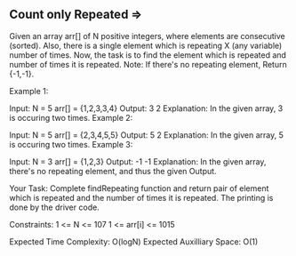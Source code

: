 Count only Repeated  =>
-------------------



Given an array arr[] of N positive integers, where elements are consecutive (sorted). Also, there is a single element which is repeating X (any variable) number of times. Now, the task is to find the element which is repeated and number of times it is repeated.
Note: If there's no repeating element, Return {-1,-1}.


Example 1:

Input:
N = 5
arr[] = {1,2,3,3,4}
Output: 3 2
Explanation: In the given array, 3 is 
occuring two times.
Example 2:

Input:
N = 5
arr[] = {2,3,4,5,5}
Output: 5 2
Explanation: In the given array, 5 is 
occuring two times.
Example 3:

Input:
N = 3
arr[] = {1,2,3}
Output: -1 -1
Explanation: In the given array, there's no
repeating element, and thus the given Output.

Your Task:
Complete findRepeating function and return pair of element which is repeated and the number of times it is repeated. The printing is done by the driver code.


Constraints:
1 <= N <= 107
1 <= arr[i] <= 1015


Expected Time Complexity: O(logN)
Expected Auxilliary Space: O(1)

